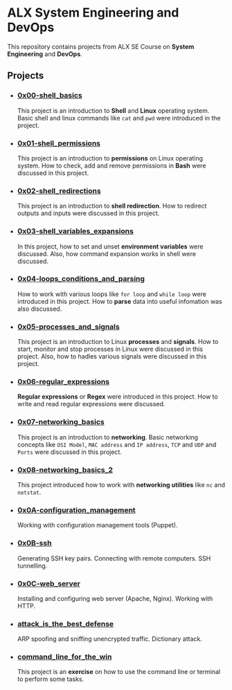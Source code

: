 # ALX System Engineering and DevOps

This repository contains projects from ALX SE Course on
**System Engineering** and **DevOps**.

## Projects

- ### [0x00-shell_basics](https://github.com/10thcode/alx-system_engineering-devops/tree/master/0x00-shell_basics)

    This project is an introduction to **Shell** and **Linux** operating system.
    Basic shell and linux commands like `cat` and `pwd` were introduced in the project.

- ### [0x01-shell_permissions](https://github.com/10thcode/alx-system_engineering-devops/tree/master/0x01-shell_permissions)

    This project is an introduction to **permissions** on Linux operating system.
    How to check, add and remove permissions in **Bash** were discussed in this project.

- ### [0x02-shell_redirections](https://github.com/10thcode/alx-system_engineering-devops/tree/master/0x02-shell_redirections)

    This project is an introduction to **shell redirection**.
    How to redirect outputs and inputs were discussed in this project.

- ### [0x03-shell_variables_expansions](https://github.com/10thcode/alx-system_engineering-devops/tree/master/0x03-shell_variables_expansions)

    In this project, how to set and unset **environment variables** were discussed.
    Also, how command expansion works in shell were discussed.

- ### [0x04-loops_conditions_and_parsing](https://github.com/10thcode/alx-system_engineering-devops/tree/master/0x04-loops_conditions_and_parsing)

    How to work with various loops like `for loop` and `while loop` were introduced in this project.
    How to **parse** data into useful infomation was also discussed. 

- ### [0x05-processes_and_signals](https://github.com/10thcode/alx-system_engineering-devops/tree/master/0x05-processes_and_signals)

    This project is an introduction to Linux **processes** and **signals**.
    How to start, monitor and stop processes in Linux were discussed in this project.
    Also, how to hadles various signals were discussed in this project.

- ### [0x06-regular_expressions](https://github.com/10thcode/alx-system_engineering-devops/tree/master/0x06-regular_expressions)

    **Regular expressions** or **Regex** were introduced in this project.
    How to write and read regular expressions were discussed.

- ### [0x07-networking_basics](https://github.com/10thcode/alx-system_engineering-devops/tree/master/0x07-networking_basics)

    This project is an introduction to **networking**.
    Basic networking concepts like `OSI Model`,
    `MAC address` and `IP address`, `TCP` and `UDP` and `Ports`
    were discussed in this project.

- ### [0x08-networking_basics_2](https://github.com/10thcode/alx-system_engineering-devops/tree/master/0x08-networking_basics_2)

    This project introduced how to work with **networking utilities**
    like `nc` and `netstat`.

- ### [0x0A-configuration_management](https://github.com/10thcode/alx-system_engineering-devops/tree/master/0x0A-configuration_management)

    Working with configuration management tools (Puppet).

- ### [0x0B-ssh](https://github.com/10thcode/alx-system_engineering-devops/tree/master/0x0B-ssh)

    Generating SSH key pairs. Connecting with remote computers. SSH tunnelling.

- ### [0x0C-web_server](https://github.com/10thcode/alx-system_engineering-devops/tree/master/0x0C-web_server)

    Installing and configuring web server (Apache, Nginx). Working with HTTP.

- ### [attack_is_the_best_defense](https://github.com/10thcode/alx-system_engineering-devops/tree/master/attack_is_the_best_defense)

    ARP spoofing and sniffing unencrypted traffic. Dictionary attack.

- ### [command_line_for_the_win](https://github.com/10thcode/alx-system_engineering-devops/tree/master/command_line_for_the_win)

    This project is an **exercise** on how to use the command line or
    terminal to perform some tasks.
